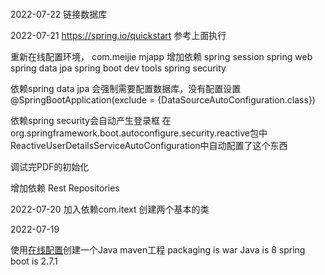 # 

2022-07-22
链接数据库

2022-07-21
https://spring.io/quickstart
参考上面执行

重新在线配置环境，
com.meijie
mjapp
增加依赖
spring session
spring web
spring data jpa
spring boot dev tools
spring security

依赖spring data jpa
会强制需要配置数据库，没有配置设置
@SpringBootApplication(exclude = {DataSourceAutoConfiguration.class})

依赖spring security会自动产生登录框
在org.springframework.boot.autoconfigure.security.reactive包中
ReactiveUserDetailsServiceAutoConfiguration中自动配置了这个东西

调试完PDF的初始化

增加依赖
Rest Repositories

2022-07-20
加入依赖com.itext
创建两个基本的类

2022-07-19

使用[在线配置](https://start.spring.io/)创建一个Java maven工程
packaging is war
Java is 8
spring boot is 2.7.1

